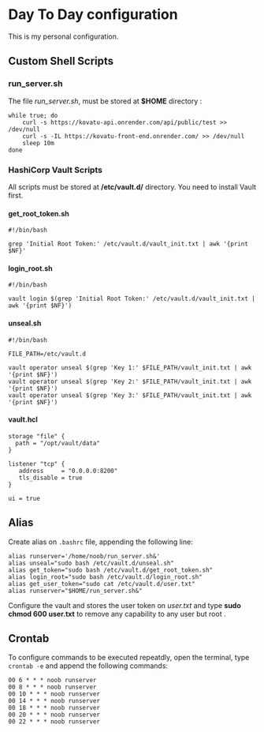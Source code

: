 # Day To Day configuration

This is my personal configuration.

## Custom Shell Scripts

### run_server.sh

The file *run_server.sh*, must be stored at **$HOME** directory :

```
while true; do
    curl -s https://kovatu-api.onrender.com/api/public/test >> /dev/null
    curl -s -IL https://kovatu-front-end.onrender.com/ >> /dev/null 
    sleep 10m
done
```


### HashiCorp Vault Scripts

All scripts must be stored at **/etc/vault.d/** directory. You need to install Vault first.

#### get_root_token.sh

```
#!/bin/bash

grep 'Initial Root Token:' /etc/vault.d/vault_init.txt | awk '{print $NF}'
```

#### login_root.sh

```
#!/bin/bash

vault login $(grep 'Initial Root Token:' /etc/vault.d/vault_init.txt | awk '{print $NF}')
```
#### unseal.sh

```
#!/bin/bash

FILE_PATH=/etc/vault.d

vault operator unseal $(grep 'Key 1:' $FILE_PATH/vault_init.txt | awk '{print $NF}')
vault operator unseal $(grep 'Key 2:' $FILE_PATH/vault_init.txt | awk '{print $NF}')
vault operator unseal $(grep 'Key 3:' $FILE_PATH/vault_init.txt | awk '{print $NF}')

```
#### vault.hcl

```
storage "file" {
  path = "/opt/vault/data"
}

listener "tcp" {
   address     = "0.0.0.0:8200"
   tls_disable = true
}

ui = true

```


## Alias

Create alias on ```.bashrc``` file, appending the following line:

```
alias runserver='/home/noob/run_server.sh&'
alias unseal="sudo bash /etc/vault.d/unseal.sh"
alias get_token="sudo bash /etc/vault.d/get_root_token.sh"
alias login_root="sudo bash /etc/vault.d/login_root.sh"
alias get_user_token="sudo cat /etc/vault.d/user.txt"
alias runserver="$HOME/run_server.sh&"

```

Configure the  vault and stores the user token on *user.txt* and type **sudo chmod 600 user.txt** to remove any capability to any user but root .

## Crontab

To configure commands to be executed repeatdly, open the terminal, type ```crontab -e``` and append the following commands:

```
00 6 * * * noob runserver
00 8 * * * noob runserver
00 10 * * * noob runserver
00 14 * * * noob runserver
00 18 * * * noob runserver
00 20 * * * noob runserver
00 22 * * * noob runserver

```

